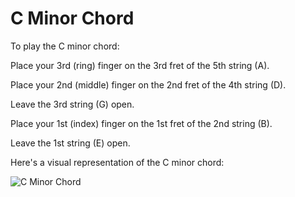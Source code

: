 # C Minor Chord

To play the C minor chord:

Place your 3rd (ring) finger on the 3rd fret of the 5th string (A).

Place your 2nd (middle) finger on the 2nd fret of the 4th string (D).

Leave the 3rd string (G) open.

Place your 1st (index) finger on the 1st fret of the 2nd string (B).

Leave the 1st string (E) open.

Here's a visual representation of the C minor chord:

![C Minor Chord](C_Minor_Chord.png)
